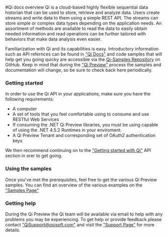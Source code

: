 #Qi docs overview
Qi is a cloud-based highly flexible sequential data historian that can be used to store, retrieve and analyze data. Users create streams and write data to them using a simple REST API. The streams can store simple or complex data types depending on the application needs. An assortment of methods are available to read the data to easily obtain needed information and read operations can be further tailored with behaviors that make data analysis even easier.

Familiarization with Qi and its capabilities is easy. Introductory information such as API refernces can be found in ["Qi Docs"](https://qi-docs.readthedocs.org/en/latest/Overview/) and code samples that will help get you going quicky are accessible via the <a href="https://github.com/osisoft/Qi-Samples" target="_blank">Qi-Samples Repository</a> on GitHub.
Keep in mind that during the ["Qi Preview"](https://qi-docs.readthedocs.org/en/latest/preview/) process the samples and documentation will change, so be sure to check back here periodically.
### Getting started
In order to use the Qi API in your applications, make sure you have the following requirements:

- A computer
- A set of tools that you feel comfortable using to consume and use RESTful Web Services
- If consuming the .NET Qi Preview libraries, you must be using capable of using the .NET 4.5.2 Runtimes in your enviroment.
- A Qi Preview Tenant and corresponding set of OAuth2 authentication keys

We then recommend continuing on to the ["Getting started with Qi"](https://qi-docs.readthedocs.org/en/latest/Overview/) API section in orer to get going.

### Using the samples
Once you've met the prerequisites, feel free to get the various Qi Preview samples.
You can find an overview of the various examples on the ["Samples Page"](https://qi-docs.readthedocs.org/en/latest/samples/)
### Getting help
During the Qi Preview the Qi team will be available via email to help with any problems you may be experiencing. To get help or provide feedback please contact ["QiSupport@osisoft.com"](Mailto:QiSupport@osisoft.com) and visit the ["Support Page"](http://qi-docs.osisoft.com/en/latest/support/) for more details.
